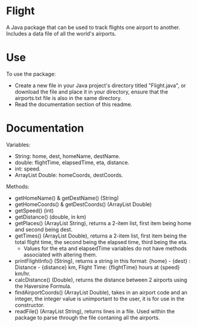# Flight
A Java package that can be used to track flights one airport to another. Includes a data file of all the world's airports.

# Use
To use the package:
- Create a new file in your Java project's directory titled "Flight.java", or download the file and place it in your directory, ensure that the airports.txt file is also in the same directory.
- Read the documentation section of this readme.

# Documentation
Variables:
- String: home, dest, homeName, destName.
- double: flightTime, elapsedTime, eta, distance.
- int: speed.
- ArrayList Double: homeCoords, destCoords.

Methods:
- getHomeName() & getDestName() (String)
- getHomeCoords() & getDestCoords() (ArrayList Double)
- getSpeed() (int)
- getDistance() (double, in km)
- getPlaces() (ArrayList String), returns a 2-item list, first item being home and second being dest.
- getTimes() (ArrayList Double), returns a 2-item list, first item being the total flight time, the second being the elapsed time, third being the eta.
  - Values for the eta and elapsedTime variables do not have methods associated with altering them.
- printFlightInfo() (String), returns a string in this format: {home} - {dest} : Distance - {distance} km, Flight Time: {flightTime} hours at {speed} km/hr.
- calcDistance() (Double), returns the distance between 2 airports using the Haversine Formula.
- findAirportCoords() (ArrayList Double), takes in an airport code and an integer, the integer value is unimportant to the user, it is for use in the constructor.
- readFile() (ArrayList String), returns lines in a file. Used within the package to parse through the file contaning all the airports.
